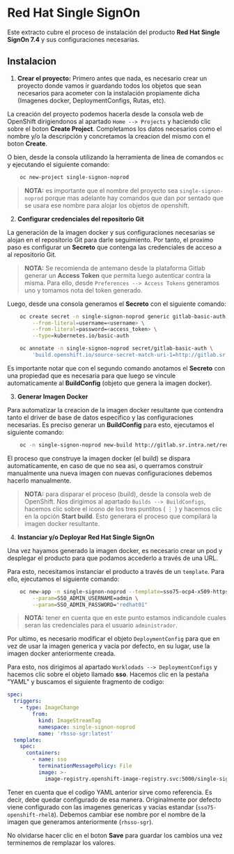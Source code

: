 # Red Hat Single SignOn

Este extracto cubre el proceso de instalación del producto **Red Hat Single SignOn 7.4** y sus configuraciones necesarias.

## Instalacion

1. **Crear el proyecto:**
Primero antes que nada, es necesario crear un proyecto donde vamos ir guardando todos los objetos que sean necesarios para acometer con la instalación propiamente dicha (Imagenes docker, DeploymentConfigs, Rutas, etc).

La creación del proyecto podemos hacerla desde la consola web de OpenShift dirigiendonos al apartado `Home --> Projects` y haciendo clic sobre el boton **Create Project**. Completamos los datos necesarios como el nombre y/o la descripción y concretamos la creacion del mismo con el boton **Create**.

O bien, desde la consola utilizando la herramienta de linea de comandos `oc` y ejecutando el siguiente comando:

```bash
    oc new-project single-signon-noprod
```

> **NOTA:** es importante que el nombre del proyecto sea `single-signon-noprod` porque mas adelante hay comandos que dan por sentado que se usara ese nombre para alojar los objetos de openshift.

2. **Configurar credenciales del repositorio Git**

La generación de la imagen docker y sus configuraciones necesarias se alojan en el repositorio Git para darle seguimiento. Por tanto, el proximo paso es configurar un **Secreto** que contenga las credenciales de acceso a al repositorio Git.

> **NOTA:** Se recomienda de antemano desde la plataforma Gitlab generar un **Access Token** que permita luego autenticar contra la misma. Para ello, desde `Preferences --> Access Tokens` generamos uno y tomamos nota del token generado.

Luego, desde una consola generamos el **Secreto** con el siguiente comando:

```bash
    oc create secret -n single-signon-noprod generic gitlab-basic-auth \
        --from-literal=username=<username> \
        --from-literal=password=<access_token> \
        --type=kubernetes.io/basic-auth

    oc annotate -n single-signon-noprod secret/gitlab-basic-auth \
        'build.openshift.io/source-secret-match-uri-1=http://gitlab.sr.intra.net/*'
```

Es importante notar que con el segundo comando anotamos el **Secreto** con una propiedad que es necesaria para que luego se vincule automaticamente al **BuildConfig** (objeto que genera la imagen docker).

3. **Generar Imagen Docker**

Para automatizar la creacion de la imagen docker resultante que contendra tanto el driver de base de datos especifico y las configuraciones necesarias. Es preciso generar un **BuildConfig** para esto, ejecutamos el siguiente comando:

```bash
    oc -n single-signon-noprod new-build http://gitlab.sr.intra.net/redhat/rhsso.git --name rhsso-sgr --context-dir=. -lapp=sso -lcustom=sgr
```

El proceso que construye la imagen docker (el build) se dispara automaticamente, en caso de que no sea asi, o querramos construir manualmente una nueva imagen con nuevas configuraciones debemos hacerlo manualmente.

> **NOTA:** para disparar el proceso (build), desde la consola web de OpenShift. Nos dirigimos al apartado `Builds --> BuildConfigs`, hacemos clic sobre el icono de los tres puntitos ( ⋮ ) y hacemos clic en la opción **Start build**. Esto generara el proceso que compilará la imagen docker resultante.

4. **Instanciar y/o Deployar Red Hat Single SignOn**

Una vez hayamos generado la imagen docker, es necesario crear un pod y desplegar el producto para que podamos accederlo a través de una URL.

Para esto, necesitamos instanciar el producto a través de un `template`. Para ello, ejecutamos el siguiente comando:

```bash
    oc new-app -n single-signon-noprod --template=sso75-ocp4-x509-https \
        --param=SSO_ADMIN_USERNAME=admin \
        --param=SSO_ADMIN_PASSWORD="redhat01"
```

> **NOTA:** tener en cuenta que en este punto estamos indicandole cuales seran las credenciales para el usuario `administrador`.

Por ultimo, es necesario modificar el objeto `DeploymentConfig` para que en vez de usar la imagen generica y vacía por defecto, en su lugar, use la imagen docker anteriormente creada.

Para esto, nos dirigimos al apartado `Worklodads --> DeploymentConfigs` y hacemos clic sobre el objeto llamado **sso**. Hacemos clic en la pestaña "YAML" y buscamos el siguiente fragmento de codigo:

```yml
spec:
  triggers:
    - type: ImageChange
        from:
          kind: ImageStreamTag
          namespace: single-signon-noprod
          name: 'rhsso-sgr:latest'
  template:
    spec:
      containers:
        - name: sso
          terminationMessagePolicy: File
          image: >-
            image-registry.openshift-image-registry.svc:5000/single-signon-noprod/rhsso-sgr:latest
```

Tener en cuenta que el codigo YAML anterior sirve como referencia. Es decir, debe quedar configurado de esa manera. Originalmente por defecto viene configurado con las imagenes genericas y vacias estandar (`sso75-openshift-rhel8`). Debemos cambiar ese nombre por el nombre de la imagen que generamos anteriormente (`rhsso-sgr`).

No olvidarse hacer clic en el boton **Save** para guardar los cambios una vez terminemos de remplazar los valores.